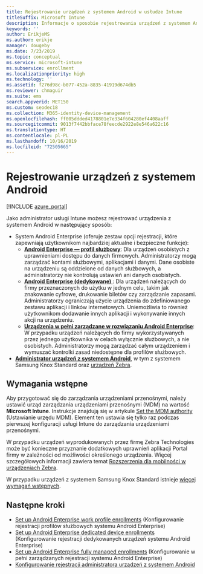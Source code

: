 ```yaml
---
title: Rejestrowanie urządzeń z systemem Android w usłudze Intune
titleSuffix: Microsoft Intune
description: Informacje o sposobie rejestrowania urządzeń z systemem Android w usłudze Intune.
keywords: ''
author: ErikjeMS
ms.author: erikje
manager: dougeby
ms.date: 7/23/2019
ms.topic: conceptual
ms.service: microsoft-intune
ms.subservice: enrollment
ms.localizationpriority: high
ms.technology: ''
ms.assetid: f276d98c-b077-452a-8835-41919d674db5
ms.reviewer: chmaguir
ms.suite: ems
search.appverid: MET150
ms.custom: seodec18
ms.collection: M365-identity-device-management
ms.openlocfilehash: ff005ddded4178801e7e334f604280ef4408aaff
ms.sourcegitcommit: 9013f7442bbface78feecde2922e8e546a622c16
ms.translationtype: HT
ms.contentlocale: pl-PL
ms.lasthandoff: 10/16/2019
ms.locfileid: "72505665"
---
```

# <a name="enroll-android-devices"></a>Rejestrowanie urządzeń z systemem Android

[!INCLUDE [azure_portal](../includes/azure_portal.md)]

Jako administrator usługi Intune możesz rejestrować urządzenia z systemem Android w następujący sposób:
- System Android Enterprise (oferuje zestaw opcji rejestracji, które zapewniają użytkownikom najbardziej aktualne i bezpieczne funkcje):
    - [**Android Enterprise — profil służbowy**](android-work-profile-enroll.md): Dla urządzeń osobistych z uprawnieniami dostępu do danych firmowych. Administratorzy mogą zarządzać kontami służbowymi, aplikacjami i danymi. Dane osobiste na urządzeniu są oddzielone od danych służbowych, a administratorzy nie kontrolują ustawień ani danych osobistych. 
    - [**Android Enterprise (dedykowane)** ](android-kiosk-enroll.md): Dla urządzeń należących do firmy przeznaczonych do użytku w jednym celu, takim jak znakowanie cyfrowe, drukowanie biletów czy zarządzanie zapasami. Administratorzy ograniczają użycie urządzenia do zdefiniowanego zestawu aplikacji i linków internetowych. Uniemożliwia to również użytkownikom dodawanie innych aplikacji i wykonywanie innych akcji na urządzeniu.
    - [**Urządzenia w pełni zarządzane w rozwiązaniu Android Enterprise**](android-fully-managed-enroll.md): W przypadku urządzeń należących do firmy wykorzystywanych przez jednego użytkownika w celach wyłącznie służbowych, a nie osobistych. Administratorzy mogą zarządzać całym urządzeniem i wymuszać kontrolki zasad niedostępne dla profilów służbowych. 
- [**Administrator urządzeń z systemem Android**](android-enroll-device-administrator.md), w tym z systemem Samsung Knox Standard oraz [urządzeń Zebra](../configuration/android-zebra-mx-overview.md). 

## <a name="prerequisites"></a>Wymagania wstępne

Aby przygotować się do zarządzania urządzeniami przenośnymi, należy ustawić urząd zarządzania urządzeniami przenośnymi (MDM) na wartość **Microsoft Intune**. Instrukcje znajdują się w artykule [Set the MDM authority](../fundamentals/mdm-authority-set.md) (Ustawianie urzędu MDM). Element ten ustawia się tylko raz podczas pierwszej konfiguracji usługi Intune do zarządzania urządzeniami przenośnymi.

W przypadku urządzeń wyprodukowanych przez firmę Zebra Technologies może być konieczne przyznanie dodatkowych uprawnień aplikacji Portal firmy w zależności od możliwości określonego urządzenia. Więcej szczegółowych informacji zawiera temat [Rozszerzenia dla mobilności w urządzeniach Zebra](../configuration/android-zebra-mx-overview.md).

W przypadku urządzeń z systemem Samsung Knox Standard istnieje [więcej wymagań wstępnych](android-samsung-knox-mobile-enroll.md).

## <a name="next-steps"></a>Następne kroki

- [Set up Android Enterprise work profile enrollments](android-work-profile-enroll.md) (Konfigurowanie rejestracji profilów służbowych systemu Android Enterprise)
- [Set up Android Enterprise dedicated device enrollments](android-kiosk-enroll.md) (Konfigurowanie rejestracji dedykowanych urządzeń systemu Android Enterprise)
- [Set up Android Enterprise fully managed enrollments](android-fully-managed-enroll.md) (Konfigurowanie w pełni zarządzanych rejestracji systemu Android Enterprise)
- [Konfigurowanie rejestracji administratora urządzeń z systemem Android](android-enroll-device-administrator.md)


